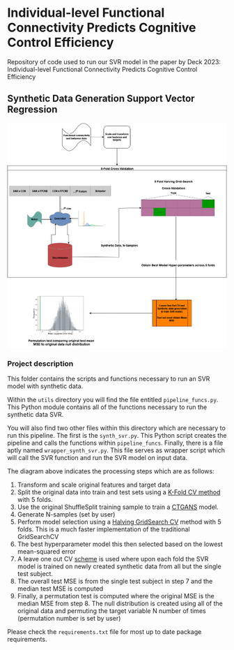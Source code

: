 # Individual-level Functional Connectivity Predicts Cognitive Control Efficiency

Repository of code used to run our SVR model in the paper by Deck 2023: Individual-level Functional Connectivity Predicts Cognitive Control Efficiency


## Synthetic Data Generation Support Vector Regression

<img src="ml_svr_synth.png" class="inline"/>


### Project description

This folder contains the scripts and functions necessary to run an SVR model with synthetic data. 

Within the ```utils``` directory you will find the file entitled ```pipeline_funcs.py```. This Python module contains all of the functions necessary to run the synthetic data SVR. 

You will also find two other files within this directory which are necessary to run this pipeline. The first is the ```synth_svr.py```. This Python script creates the pipeline and calls the functions within ```pipeline_funcs```. Finally, there is a file aptly named ```wrapper_synth_svr.py```. This file serves as  wrapper script which will call the SVR function and run the SVR model on input data. 

The diagram above indicates the processing steps which are as follows:
1. Transform and scale original features and target data
2. Split the original data into train and test sets using a [K-Fold CV method](https://scikit-learn.org/stable/modules/generated/sklearn.model_selection.KFold.html#sklearn.model_selection.KFold) with 5 folds.
3. Use the original ShuffleSplit training sample to train a [CTGANS](https://sdv.dev/SDV/user_guides/single_table/ctgan.html) model.
4. Generate N-samples (set by user)
5. Perform model selection using a [Halving GridSearch CV](https://scikit-learn.org/stable/modules/generated/sklearn.model_selection.HalvingGridSearchCV.html) method with 5 folds. This is a much faster implementation of the traditional GridSearchCV
6. The best hyperparameter model this then selected based on the lowest mean-squared error
7. A leave one out CV [scheme](https://scikit-learn.org/stable/modules/generated/sklearn.model_selection.LeaveOneOut.html) is used where upon each fold the SVR model is trained on newly created synthetic data from all but the single test subject.
8. The overall test MSE is from the single test subject in step 7 and the median test MSE is computed
9. Finally, a permutation test is computed where the original MSE is the median MSE from step 8. The null distribution is created using all of the original data and permuting the target variable N number of times (permutation number is set by user)



Please check the ```requirements.txt``` file for most up to date package requirements.

